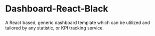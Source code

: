 # Dashboard-React-Black
A React based, generic dashboard template which can be utilized and tailored by any statistic, or KPI tracking service.
